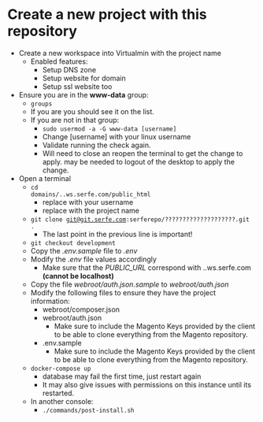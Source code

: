 # Create a new project with this repository

* Create a new workspace into Virtualmin with the project name
  * Enabled features: 
    * Setup DNS zone
    * Setup website for domain
    * Setup ssl website too
* Ensure you are in the **www-data** group:
  * <code>groups</code>
  * If you are you should see it on the list.
  * If you are not in that group:
    * <code>sudo usermod -a -G www-data [username]</code>
    * Change [username] with your linux username
    * Validate running the check again.
    * Will need to close an reopen the terminal to get the change to apply. may be needed to logout of the desktop to apply the change.
* Open a terminal
  * <code>cd domains/<project>.<developer>.ws.serfe.com/public_html</code>
    * replace _<developer>_ with your username
    * replace _<project>_ with the project name
  * <code>git clone git@git.serfe.com:serferepo/????????????????????.git .</code>
    * The last point in the previous line is important!
  * <code>git checkout development</code>
  * Copy the _.env.sample_ file to _.env_ 
   * Modify the _.env_ file values accordingly
     - Make sure that the *PUBLIC_URL* correspond with <project>.<developer>.ws.serfe.com **(cannot be localhost)**
  * Copy the file _webroot/auth.json.sample_ to _webroot/auth.json_
  * Modify the following files to ensure they have the project information:
    - webroot/composer.json
    - webroot/auth.json
      - Make sure to include the Magento Keys provided by the client to be able to clone everything from the Magento repository.
    - .env.sample
      - Make sure to include the Magento Keys provided by the client to be able to clone everything from the Magento repository.
  * <code>docker-compose up</code>
    * database may fail the first time, just restart again
    * It may also give issues with permissions on this instance until its restarted.
  * In another console:
    * <code>./commands/post-install.sh</code>